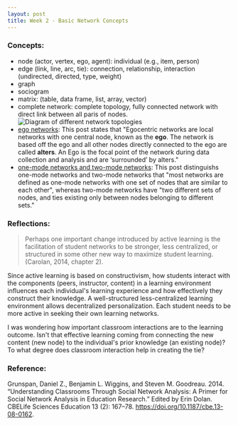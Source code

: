 ```yaml
---
layout: post
title: Week 2 - Basic Network Concepts
---
```


### Concepts:  
* node (actor, vertex, ego, agent): individual (e.g., item, person)
* edge (link, line, arc, tie): connection, relationship, interaction (undirected, directed, type, weight)
* graph
* sociogram
* matrix: (table, data frame, list, array, vector)
* complete network: complete topology, fully connected network with direct link between all paris of nodes.   
![Diagram of different network topologies](https://upload.wikimedia.org/wikipedia/commons/9/97/NetworkTopologies.svg)
* [ego networks](https://research.library.gsu.edu/c.php?g=916490&p=6612505#:~:text=Ego%20Network,are%20'surrounded'%20by%20alters): This post states that "Egocentric networks are local networks with one central node, known as the **ego**. The network is based off the ego and all other nodes directly connected to the ego are called **alters**. An Ego is the focal point of the network during data collection and analysis and are ‘surrounded’ by alters."
* [one-mode networks and two-mode networks](https://toreopsahl.com/tnet/two-mode-networks/defining-two-mode-networks/#:~:text=Most%20networks%20are%20defined%20as,et%20al.%2C%202008): This post distinguishs one-mode networks and two-mode networks that "most networks are defined as one-mode networks with one set of nodes that are similar to each other", whereas two-mode networks have "two different sets of nodes, and ties existing only between nodes belonging to different sets."

### Reflections: 
> Perhaps one important change introduced by active learning is the facilitation of student
> networks to be stronger, less centralized, or structured in some other new way to maximize 
> student learning. (Carolan, 2014, chapter 2).   

Since active learning is based on constructivism, how students interact with the components (peers, instructor, content) in a learning environment influences each individual's learning experience and how effectively they construct their knowledge. A well-structured less-centralized learning environment allows decentralized personalization. Each student needs to be more active in seeking their own learning networks.   

I was wondering how important classroom interactions are to the learning outcome. Isn't that effective learning coming from connecting the new content (new node) to the individual's prior knowledge (an existing node)? To what degree does classroom interaction help in creating the tie?

### Reference:
Grunspan, Daniel Z., Benjamin L. Wiggins, and Steven M. Goodreau. 2014. “Understanding Classrooms Through Social Network Analysis: A Primer for Social Network Analysis in Education Research.” Edited by Erin Dolan. CBELife Sciences Education 13 (2): 167–78. https://doi.org/10.1187/cbe.13-08-0162.